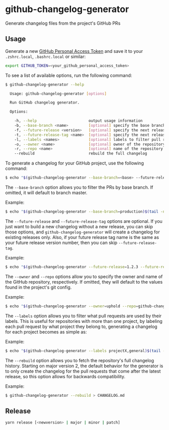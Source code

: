 # github-changelog-generator
Generate changelog files from the project's GitHub PRs

## Usage
Generate a new [GitHub Personal Access Token](https://github.com/settings/tokens) and save it to your `.zshrc.local`, `.bashrc.local` or similar:

```sh
export GITHUB_TOKEN=<your_github_personal_access_token>
```

To see a list of available options, run the following command:

```sh
$ github-changelog-generator --help

  Usage: github-changelog-generator [options]

  Run GitHub changelog generator.

  Options:

    -h, --help                       output usage information
    -b, --base-branch <name>         [optional] specify the base branch name - master by default
    -f, --future-release <version>   [optional] specify the next release version
    -t, --future-release-tag <name>  [optional] specify the next release tag name if it is different from the release version
    -l, --labels <names>             [optional] labels to filter pull requests by
    -o, --owner <name>               [optional] owner of the repository
    -r, --repo <name>                [optional] name of the repository
    --rebuild                        rebuild the full changelog
```

To generate a changelog for your GitHub project, use the following command:

```sh
$ echo "$(github-changelog-generator --base-branch=<base> --future-release=<release_name> --future-release-tag=<release_tag_name> --owner=<repo_owner> --repo=<repo_name>)$(tail -n +1 <your_changelog_file>)" > <your_changelog_file>
```

The `--base-branch` option allows you to filter the PRs by base branch. If omitted, it will default to branch master.

Example:

```sh
$ echo "$(github-changelog-generator --base-branch=production)$(tail -n +1 CHANGELOG.md)" > CHANGELOG.md
```

The `--future-release` and `--future-release-tag` options are optional. If you just want to build a new changelog without a new release, you can skip those options, and `github-changelog-generator` will create a changelog for existing releases only. Also, if your future release tag name is the same as your future release version number, then you can skip `--future-release-tag`.

Example:

```sh
$ echo "$(github-changelog-generator --future-release=1.2.3 --future-release-tag=v1.2.3)$(tail -n +1 CHANGELOG.md)" > CHANGELOG.md
```

The `--owner` and `--repo` options allow you to specify the owner and name of the GitHub repository, respectively. If omitted, they will default to the values found in the project's git config.

Example:

```sh
$ echo "$(github-changelog-generator --owner=uphold --repo=github-changelog-generator)$(tail -n +1 CHANGELOG.md)" > CHANGELOG.md
```

The `--labels` option allows you to filter what pull requests are used by their labels. This is useful for repositories with more than one project, by labeling each pull request by what project they belong to, generating a changelog for each project becomes as simple as:

Example:

```sh
$ echo "$(github-changelog-generator --labels projectX,general)$(tail -n +1 CHANGELOG.md)" > CHANGELOG.md
```

The `--rebuild` option allows you to fetch the repository's full changelog history. 
Starting on major version 2, the default behavior for the generator is to only create the changelog for the pull requests that come after the latest release,
so this option allows for backwards compatibility.

Example:

```sh
$ github-changelog-generator --rebuild > CHANGELOG.md
```

## Release
```sh
yarn release [<newversion> | major | minor | patch]
```
